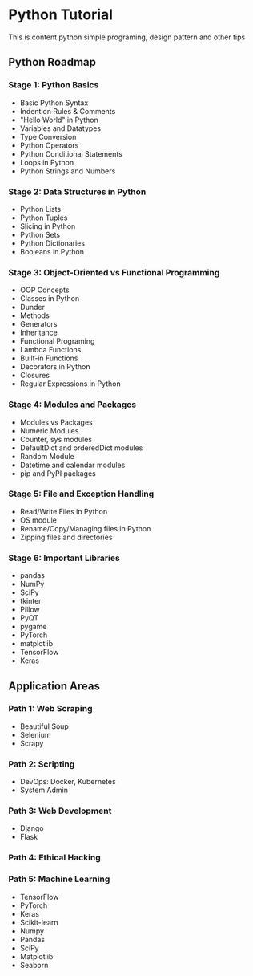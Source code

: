 # Python Tutorial
This is content python simple programing, design pattern and other tips

## Python Roadmap

### Stage 1: Python Basics
- Basic Python Syntax
- Indention Rules & Comments
- "Hello World" in Python
- Variables and Datatypes
- Type Conversion
- Python Operators
- Python Conditional Statements
- Loops in Python
- Python Strings and Numbers

### Stage 2: Data Structures in Python
- Python Lists
- Python Tuples
- Slicing in Python
- Python Sets
- Python Dictionaries
- Booleans in Python

### Stage 3: Object-Oriented vs Functional Programming
- OOP Concepts
- Classes in Python
- Dunder
- Methods
- Generators
- Inheritance
- Functional Programing
- Lambda Functions
- Built-in Functions
- Decorators in Python
- Closures
- Regular Expressions in Python

### Stage 4: Modules and Packages
- Modules vs Packages
- Numeric Modules
- Counter, sys modules
- DefaultDict and orderedDict modules
- Random Module
- Datetime and calendar modules
- pip and PyPI packages

### Stage 5: File and Exception Handling
- Read/Write Files in Python
- OS module
- Rename/Copy/Managing files in Python
- Zipping files and directories

### Stage 6: Important Libraries
- pandas
- NumPy
- SciPy
- tkinter
- Pillow
- PyQT
- pygame
- PyTorch
- matplotlib
- TensorFlow
- Keras


## Application Areas

### Path 1: Web Scraping
- Beautiful Soup
- Selenium
- Scrapy

### Path 2: Scripting
- DevOps: Docker, Kubernetes
- System Admin

### Path 3: Web Development
- Django
- Flask

### Path 4: Ethical Hacking

### Path 5: Machine Learning
- TensorFlow
- PyTorch
- Keras
- Scikit-learn
- Numpy
- Pandas
- SciPy
- Matplotlib
- Seaborn